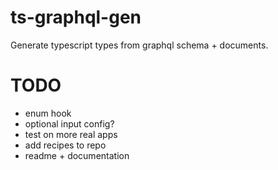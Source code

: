 # ts-graphql-gen

Generate typescript types from graphql schema + documents.

# TODO

- enum hook
- optional input config?
- test on more real apps
- add recipes to repo
- readme + documentation
